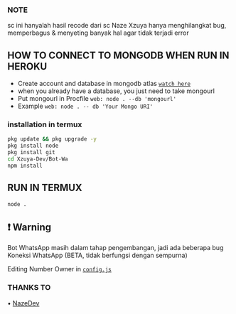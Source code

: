 ### NOTE 

sc ini hanyalah hasil recode dari sc Naze
Xzuya hanya menghilangkat bug, memperbagus & menyeting banyak hal
agar tidak terjadi error

## HOW TO CONNECT TO MONGODB WHEN RUN IN HEROKU

* Create account and database in mongodb atlas [`watch here`](https://youtu.be/w1iMJS0ib-w)
* when you already have a database, you just need to take mongourl
* Put mongourl in Procfile `web: node . --db 'mongourl'`
* Example `web: node . -- db 'Your Mongo URI'`

### installation in termux
``` bash
pkg update && pkg upgrade -y
pkg install node
pkg install git
cd Xzuya-Dev/Bot-Wa
npm install
```
## RUN IN TERMUX
```bash
node .
```

## ❗ Warning
Bot WhatsApp masih dalam tahap pengembangan, jadi ada beberapa bug
Koneksi WhatsApp (BETA, tidak berfungsi dengan sempurna)


Editing Number Owner in [`config.js`](https://github.com/Xzuya-Dev/Bot-Wa/blob/main/config.js)

### THANKS TO ###
• [NazeDev](https://github.com/nazedev)
